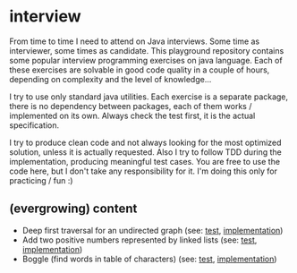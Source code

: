 # interview
From time to time I need to attend on Java interviews. Some time as interviewer, some times as candidate. This playground repository contains some popular interview programming exercises on java language. Each of these exercises are solvable in good code quality in a couple of hours, depending on complexity and the level of knowledge... 

I try to use only standard java utilities. Each exercise is a separate package, there is no dependency between packages, each of them works / implemented on its own. Always check the test first, it is the actual specification.

I try to produce clean code and not always looking for the most optimized solution, unless it is actually requested. Also I try to follow TDD during the implementation, producing meaningful test cases. You are free to use the code here, but I don't take any responsibility for it. I'm doing this only for practicing / fun :)


## (evergrowing) content
* Deep first traversal for an undirected graph (see: [test](https://github.com/symat/interview/tree/master/src/test/java/com/symat/interview/deep_first), [implementation](https://github.com/symat/interview/tree/master/src/main/java/com/symat/interview/deep_first))
* Add two positive numbers represented by linked lists (see: [test](https://github.com/symat/interview/tree/master/src/test/java/com/symat/interview/add_numbers_linked_list), [implementation](https://github.com/symat/interview/tree/master/src/main/java/com/symat/interview/add_numbers_linked_list))
* Boggle (find words in table of characters) (see: [test](https://github.com/symat/interview/tree/master/src/test/java/com/symat/interview/boggle), [implementation](https://github.com/symat/interview/tree/master/src/main/java/com/symat/interview/boggle))